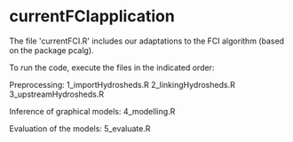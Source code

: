 # currentFCIapplication

The file 'currentFCI.R' includes our adaptations to the FCI algorithm (based on the package pcalg).

To run the code, execute the files in the indicated order:

Preprocessing:
1_importHydrosheds.R
2_linkingHydrosheds.R
3_upstreamHydrosheds.R

Inference of graphical models:
4_modelling.R

Evaluation of the models:
5_evaluate.R

